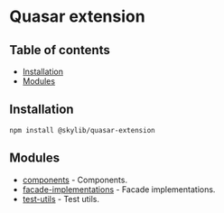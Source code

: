 # Quasar extension

## Table of contents

- [Installation](#installation)
- [Modules](#modules)

## <a name="installation"></a>Installation

    npm install @skylib/quasar-extension

## <a name="modules"></a>Modules

- [components](https://ilyub.github.io/quasar-extension/modules/components_index_extras.html) - Components.
- [facade-implementations](https://ilyub.github.io/quasar-extension/modules/facade_implementations.html) - Facade implementations.
- [test-utils](https://ilyub.github.io/quasar-extension/modules/test_utils.html) - Test utils.
